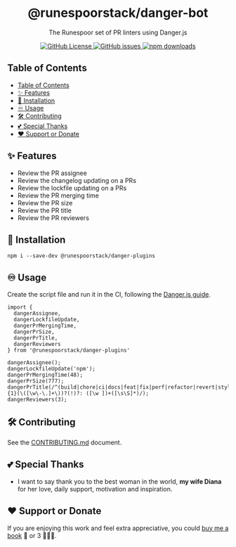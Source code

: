 <div align="center">
  <h1>@runespoorstack/danger-bot</h1>
  <p>The Runespoor set of PR linters using Danger.js</p>
  <a href="https://github.com/runespoor-engineering/runespoorstack/blob/main/LICENSE">
    <img alt="GitHub License" src="https://img.shields.io/github/license/runespoor-engineering/runespoorstack">
  </a>
  <a href="https://github.com/runespoor-engineering/runespoorstack/issues">
    <img alt="GitHub issues" src="https://img.shields.io/github/issues/runespoor-engineering/runespoorstack?color=5d2de0">
  </a>
  <a href="https://www.npmjs.com/package/@runespoorstack/danger-plugins">
    <img alt="npm downloads" src="https://img.shields.io/npm/dw/@runespoorstack/danger-plugins">
  </a>
</div>

## Table of Contents

- [Table of Contents](#table-of-contents)
- [✨ Features](#-features)
- [🦾 Installation](#-installation)
- [♾️ Usage](#️-usage)
- [🛠️ Contributing](#️-contributing)
- [💕 Special Thanks](#-special-thanks)
- [❤️ Support or Donate](#️-support-or-donate)

## ✨ Features

- Review the PR assignee
- Review the changelog updating on a PRs
- Review the lockfile updating on a PRs
- Review the PR merging time
- Review the PR size
- Review the PR title
- Review the PR reviewers

## 🦾 Installation

```shell
npm i --save-dev @runespoorstack/danger-plugins 
```

## ♾️ Usage

Create the script file and run it in the CI, following the [Danger.js guide](https://danger.systems/js/guides/getting_started).

```
import {
  dangerAssignee,
  dangerLockfileUpdate,
  dangerPrMergingTime,
  dangerPrSize,
  dangerPrTitle,
  dangerReviewers
} from '@runespoorstack/danger-plugins'

dangerAssignee();
dangerLockfileUpdate('npm');
dangerPrMergingTime(48);
dangerPrSize(777);
dangerPrTitle(/^(build|chore|ci|docs|feat|fix|perf|refactor|revert|style|test){1}(\([\w\-\.]+\))?(!)?: ([\w ])+([\s\S]*)/);
dangerReviewers(3);
```

## 🛠️ Contributing

See the [CONTRIBUTING.md](https://github.com/runespoor-engineering/runespoorstack/blob/main/CONTRIBUTING.md) document.

## 💕 Special Thanks

- I want to say thank you to the best woman in the world, **my wife Diana** for her love, daily support, motivation and inspiration.

## ❤️ Support or Donate

If you are enjoying this work and feel extra appreciative, you could [buy me a book](https://bmc.link/borisshulyak)
📖 or 3 📖📖📖.
